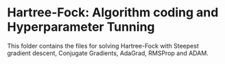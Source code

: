 # Hartree-Fock: Algorithm coding and Hyperparameter Tunning

This folder contains the files for solving Hartree-Fock with Steepest gradient descent, Conjugate Gradients, AdaGrad, RMSProp and ADAM.

